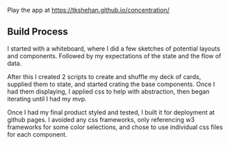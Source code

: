 Play the app at https://tkshehan.github.io/concentration/

## Build Process
I started with a whiteboard, where I did a few sketches of potential layouts and components.
Followed by my expectations of the state and the flow of data.

After this I created 2 scripts to create and shuffle my deck of cards, supplied them to state,
and started crating the base components. Once I had them displaying, I applied css to help with
abstraction, then began iterating until I had my mvp.

Once I had my final product styled and tested, I built it for deployment at github pages.
I avoided any css frameworks, only referencing w3 frameworks for some color selections,
and chose to use individual css files for each component.

